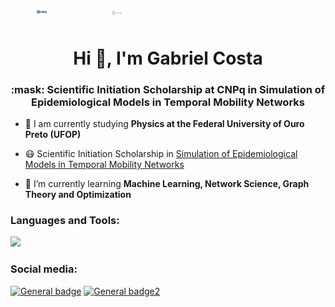 <div align="center">
  <div style="display: flex;">
    <a href="https://www.gov.br/cnpq/pt-br">
      <img src="https://github.com/gabrielxcosta/gabrielxcosta/blob/main/CNPq.png?raw=true" alt="Alt Text 1" style="width: 15%; margin-right: 10px; max-width: 100px; margin-bottom: 10px;">
    </a>
    <a href="https://csilab.ufop.br/">
      <img src="https://github.com/gabrielxcosta/gabrielxcosta/blob/main/CSI_lab.png?raw=true" alt="Alt Text 2" style="width: 15%; margin-left: 10px; max-width: 100px; margin-bottom: 10px;">
    </a>
  </div>
</div>

<h1 align="center">Hi 👋, I'm Gabriel Costa</h1>
<h3 align="center">:mask: Scientific Initiation Scholarship at CNPq in Simulation of Epidemiological Models in Temporal Mobility Networks</h3>

- 🔭 I am currently studying **Physics at the Federal University of Ouro Preto (UFOP)**

- :mask: Scientific Initiation Scholarship in [Simulation of Epidemiological Models in Temporal Mobility Networks](https://github.com/gabrielxcosta/Simulation-of-epidemiological-models-in-temporal-mobility-networks)

- 🌱 I’m currently learning **Machine Learning, Network Science, Graph Theory and Optimization**

<h3 align="left">Languages and Tools:</h3>
<p>
  <a href="https://skillicons.dev">
    <img src="https://skillicons.dev/icons?i=c,cpp,git,github,latex,linux,ps,py,pytorch,tensorflow" />
  </a>
</p>

<h3 align="left">Social media:</h3>

[![General badge](https://img.shields.io/badge/LinkedIn-0077B5?style=for-the-badge&logo=linkedin&logoColor=white)](https://www.linkedin.com/in/gabxcostaxf/) [![General badge2](https://img.shields.io/badge/Instagram-E4405F?style=for-the-badge&logo=instagram&logoColor=white)](https://www.instagram.com/gabrielxcosta/)
